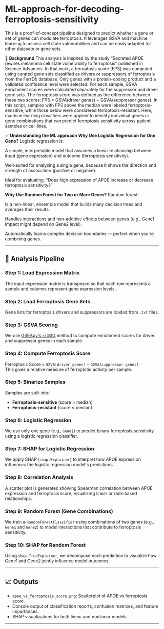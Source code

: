 # ML-approach-for-decoding-ferroptosis-sensitivity
This is a proof-of-concept pipeline designed to predict whether a gene or set of genes can modulate ferroptosis. It leverages GSVA and machine learning to assess cell state vulnerabilities and can be easily adapted for other datasets or gene sets.

📖 **Background**
This analysis is inspired by the study “Secreted APOE rewires melanoma cell state vulnerability to ferroptosis” published in Science Advances. In that work, a ferroptosis score (FPS) was computed using curated gene sets classified as drivers or suppressors of ferroptosis from the FerrDb database. Only genes with a protein-coding product and a validated confidence level were selected. For each sample, GSVA enrichment scores were calculated separately for the suppressor and driver gene sets. The ferroptosis score was defined as the difference between these two scores: FPS = GSVA(driver genes) − GSVA(suppressor genes). In this script, samples with FPS above the median were labeled ferroptosis-sensitive, while those below were considered ferroptosis-resistant. Here, machine learning classifiers were applied to identify individual genes or gene combinations that can predict ferroptosis sensitivity across patient samples or cell lines.

✅ **Understanding the ML approach**
**Why Use Logistic Regression for One Gene?**
Logistic regression is:

A simple, interpretable model that assumes a linear relationship between input (gene expression) and outcome (ferroptosis sensitivity).

Well-suited for analyzing a single gene, because it shows the direction and strength of association (positive or negative).

Ideal for evaluating:
“Does high expression of APOE increase or decrease ferroptosis sensitivity?”

**Why Use Random Forest for Two or More Genes?**
Random forest:

Is a non-linear, ensemble model that builds many decision trees and averages their results.

Handles interactions and non-additive effects between genes (e.g., Gene1 impact might depend on Gene2 level).

Automatically learns complex decision boundaries — perfect when you're combining genes.


---

## 🧪 Analysis Pipeline

### **Step 1: Load Expression Matrix**
The input expression matrix is transposed so that each row represents a sample and columns represent gene expression levels.

### **Step 2: Load Ferroptosis Gene Sets**
Gene lists for ferroptosis drivers and suppressors are loaded from `.txt` files.

### **Step 3: GSVA Scoring**
We use [GSEApy's `ssGSEA`](https://gseapy.readthedocs.io/en/latest/) method to compute enrichment scores for driver and suppressor genes in each sample.

### **Step 4: Compute Ferroptosis Score**
Ferroptosis Score = `GSVA(driver genes)` − `GSVA(suppressor genes)`  
This gives a relative measure of ferroptotic activity per sample.

### **Step 5: Binarize Samples**
Samples are split into:
- **Ferroptosis-sensitive** (score > median)
- **Ferroptosis-resistant** (score ≤ median)

### **Step 6: Logistic Regression**
We use only one gene (e.g., `Gene1`) to predict binary ferroptosis sensitivity using a logistic regression classifier.

### **Step 7: SHAP for Logistic Regression**
We apply SHAP (`shap.Explainer`) to interpret how APOE expression influences the logistic regression model's predictions.

### **Step 8: Correlation Analysis**
A scatter plot is generated showing Spearman correlation between APOE expression and ferroptosis score, visualizing linear or rank-based relationships.

### **Step 9: Random Forest (Gene Combinations)**
We train a `RandomForestClassifier` using combinations of two genes (e.g., `Gene1` and `Gene2`) to model interactions that contribute to ferroptosis sensitivity.

### **Step 10: SHAP for Random Forest**
Using `shap.TreeExplainer`, we decompose each prediction to visualize how Gene1 and Gene2 jointly influence model outcomes.

---

## 📈 Outputs

- `apoe_vs_ferroptosis_score.png`: Scatterplot of APOE vs ferroptosis score.
- Console output of classification reports, confusion matrices, and feature importances.
- SHAP visualizations for both linear and nonlinear models.

---




